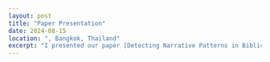 ```yaml
---
layout: post
title: "Paper Presentation"
date: 2024-08-15
location: ", Bangkok, Thailand"
excerpt: "I presented our paper [Detecting Narrative Patterns in Biblical Greek and Hebrew](https://aclanthology.org/2024.ml4al-1.26/) at the [Machine Learning for Ancient Languages (ML4AL)](https://www.ml4al.com/) Workshop at ACL 2024. [See Poster](https://www.canva.com/design/DAGMQ1VdGPg/5odNWdwvzknF-xMHzObN0A/view?utm_content=DAGMQ1VdGPg&utm_campaign=designshare&utm_medium=link2&utm_source=uniquelinks&utlId=hcccd9b3322)"
---
```


